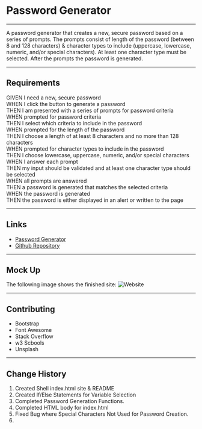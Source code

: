 # Password Generator

---

A password generator that creates a new, secure password based on a series of prompts. The prompts consist of length of the password (between 8 and 128 characters) & character types to include (uppercase, lowercase, numeric, and/or special characters). At least one character type must be selected. After the prompts the password is generated.

---

## Requirements

GIVEN I need a new, secure password \
WHEN I click the button to generate a password \
THEN I am presented with a series of prompts for password criteria \
WHEN prompted for password criteria \
THEN I select which criteria to include in the password \
WHEN prompted for the length of the password \
THEN I choose a length of at least 8 characters and no more than 128 characters \
WHEN prompted for character types to include in the password \
THEN I choose lowercase, uppercase, numeric, and/or special characters \
WHEN I answer each prompt \
THEN my input should be validated and at least one character type should be selected \
WHEN all prompts are answered \
THEN a password is generated that matches the selected criteria \
WHEN the password is generated \
THEN the password is either displayed in an alert or written to the page

---

## Links

* [Password Generator](https://jondnv.github.io/PasswordGenerator/)
* [Github Repository](https://github.com/JonDnv/PasswordGenerator)
  
---

## Mock Up

The following image shows the finished site:
![Website](./Assets/)

---

## Contributing

* Bootstrap
* Font Awesome
* Stack Overflow
* w3 Scbools
* Unsplash

---

## Change History

 1. Created Shell index.html site & README
 2. Created If/Else Statements for Variable Selection
 3. Completed Password Generation Functions.
 4. Completed HTML body for index.html
 5. Fixed Bug where Special Characters Not Used for Password Creation.
 6. 
